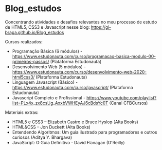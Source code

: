 # Blog_estudos

Concentrando atividades e desafios relevantes no meu processo de estudo de HTML5, CSS3 e Javascript nesse blog:
https://gi-braga.github.io/Blog_estudos

Cursos realizados:
- Programação Básica (6 módulos) - https://www.estudonauta.com/curso/programacao-basica-modulo-00-primeiros-passos/ (Plataforma Estudonauta)
- Desenvolvimento Web (5 módulos) - https://www.estudonauta.com/curso/desenvolvimento-web-2020-html5css3/ (Plataforma Estudonauta)
- Linguagem Javascript (Básico) - https://www.estudonauta.com/curso/javascript/ (Plataforma Estudonauta)
- Javascript Completo e Profissional - https://www.youtube.com/playlist?list=PLx4x_zx8csUg_AxxbVWHEyAJ6cBdsYc0T (Canal CFBCursos)

Materiais extras:
- HTML5 e CSS3 – Elizabeth Castro e Bruce Hyslop (Alta Books)
- HTML&CSS – Jon Duckett (Alta Books)
- Entendendo Algoritmos: Um guia ilustrado para programadores e outros curiosos (Aditya Y. Bhargava)
- JavaScript: O Guia Definitivo - David Flanagan (O'Reilly)

